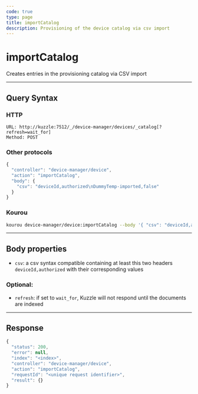 ```yaml
---
code: true
type: page
title: importCatalog
description: Provisioning of the device catalog via csv import
---
```


# importCatalog

Creates entries in the provisioning catalog via CSV import

---

## Query Syntax

### HTTP

```http
URL: http://kuzzle:7512/_/device-manager/devices/_catalog[?refresh=wait_for]
Method: POST
```

### Other protocols

```js
{
  "controller": "device-manager/device",
  "action": "importCatalog",
  "body": {
    "csv": "deviceId,authorized\nDummyTemp-imported,false"
  }
}
```

### Kourou

```bash
kourou device-manager/device:importCatalog --body '{ "csv": "deviceId,authorized\nDummyTemp-imported,false" }'
```
---

## Body properties

- `csv`: a csv syntax compatible containing at least this two headers `deviceId,authorized` with their corresponding values

### Optional:

- `refresh`: if set to `wait_for`, Kuzzle will not respond until the documents are indexed

---

## Response

```js
{
  "status": 200,
  "error": null,
  "index": "<index>",
  "controller": "device-manager/device",
  "action": "importCatalog",
  "requestId": "<unique request identifier>",
  "result": {}
}
```

